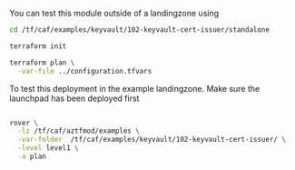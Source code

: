 You can test this module outside of a landingzone using

```bash
cd /tf/caf/examples/keyvault/102-keyvault-cert-issuer/standalone

terraform init

terraform plan \
  -var-file ../configuration.tfvars

```

To test this deployment in the example landingzone. Make sure the launchpad has been deployed first

```bash

rover \
  -lz /tf/caf/aztfmod/examples \
  -var-folder  /tf/caf/examples/keyvault/102-keyvault-cert-issuer/ \
  -level level1 \
  -a plan

```
